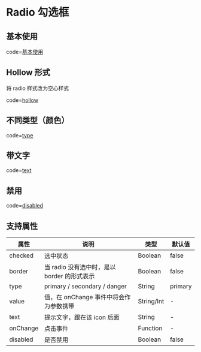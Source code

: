 # Radio 勾选框

## 基本使用

code=[基本使用](radio)

## Hollow 形式

将 radio 样式改为空心样式

code=[hollow](radio_hollow)

## 不同类型（颜色）

code=[type](radio_type)

## 带文字

code=[text](radio_text)

## 禁用

code=[disabled](radio_disabled)

## 支持属性

| 属性     | 说明                                        | 类型       | 默认值  |
| -------- | ------------------------------------------- | ---------- | ------- |
| checked  | 选中状态                                    | Boolean    | false   |
| border   | 当 radio 没有选中时，是以 border 的形式表示 | Boolean    | false   |
| type     | primary / secondary / danger                | String     | primary |
| value    | 值，在 onChange 事件中将会作为参数携带      | String/Int | -       |
| text     | 提示文字，跟在该 icon 后面                  | String     | -       |
| onChange | 点击事件                                    | Function   | -       |
| disabled | 是否禁用                                    | Boolean    | false   |
